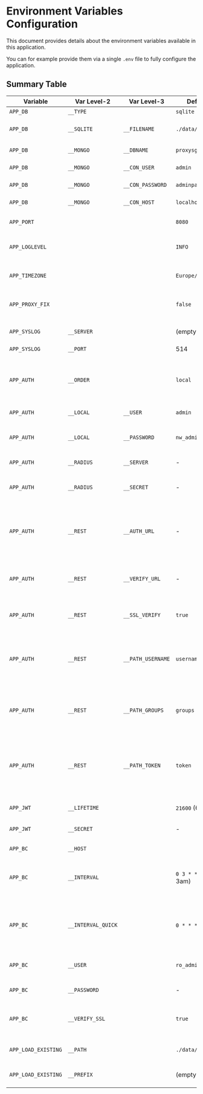 # Environment Variables Configuration

This document provides details about the environment variables available in this application.

You can for example provide them via a single `.env` file to fully configure the application.

## Summary Table

| Variable            | Var Level-2        | Var Level-3       | Default Value            | Description                                                                                | Dependencies                     |
|---------------------|--------------------|-------------------|--------------------------|--------------------------------------------------------------------------------------------|----------------------------------|
| `APP_DB`            | `__TYPE`           |                   | `sqlite`                 | Database type                                                                              | -                                |
| `APP_DB`            | `__SQLITE`         | `__FILENAME`      | `./data/mydatabase.db`   | SQLite database filepath                                                                   | Requires `APP_DB_TYPE=sqlite`    |
| `APP_DB`            | `__MONGO`          | `__DBNAME`        | `proxysg_localdb`        | MongoDB database name                                                                      | Requires `APP_DB_TYPE=mongodb`   |
| `APP_DB`            | `__MONGO`          | `__CON_USER`      | `admin`                  | MongoDB username                                                                           | Requires `APP_DB_TYPE=mongodb`   |
| `APP_DB`            | `__MONGO`          | `__CON_PASSWORD`  | `adminpassword`          | MongoDB password                                                                           | Requires `APP_DB_TYPE=mongodb`   |
| `APP_DB`            | `__MONGO`          | `__CON_HOST`      | `localhost:27017`        | MongoDB host and port                                                                      | Requires `APP_DB_TYPE=mongodb`   |
|                     |                    |                   |                          |                                                                                            |                                  |
| `APP_PORT`          |                    |                   | `8080`                   | Application port                                                                           | -                                |
| `APP_LOGLEVEL`      |                    |                   | `INFO`                   | Set the CLI Loglevel of the App (e.g. INFO, DEBUG, ...                                     | -                                |
| `APP_TIMEZONE`      |                    |                   | `Europe/Berlin`          | Timezone (used for CRON)                                                                   | -                                |
| `APP_PROXY_FIX`     |                    |                   | `false`                  | if "true" the WGSI parses x-forwarded-for Headers                                          | -                                |
|                     |                    |                   |                          |                                                                                            |                                  |
| `APP_SYSLOG`        | `__SERVER`         |                   | (empty => disabled)      | FQDN of the Syslog server                                                                  |                                  |
| `APP_SYSLOG`        | `__PORT`           |                   | 514                      | Port of the Syslog Server                                                                  |                                  |
|                     |                    |                   |                          |                                                                                            |                                  |
| `APP_AUTH`          | `__ORDER`          |                   | `local`                  | Comma Separated List of Authentication type                                                | -                                |
| `APP_AUTH`          | `__LOCAL`          | `__USER`          | `admin`                  | Local authentication username                                                              | Requires `APP_AUTH_ORDER=local`  |
| `APP_AUTH`          | `__LOCAL`          | `__PASSWORD`      | `nw_admin_2025`          | Local authentication password                                                              | Requires `APP_AUTH_ORDER=local`  |
| `APP_AUTH`          | `__RADIUS`         | `__SERVER`        | -                        | Radius Auth Server IP / Hostname                                                           | Requires `APP_AUTH_ORDER=radius` |
| `APP_AUTH`          | `__RADIUS`         | `__SECRET`        | -                        | Pre-Shared-Secret to use for Radius                                                        | Requires `APP_AUTH_ORDER=radius` |
| `APP_AUTH`          | `__REST`           | `__AUTH_URL`      | -                        | URL for an API Endpoint that resolves a body of user&password to a user profile and token  | Requires `APP_AUTH_ORDER=rest`   |
| `APP_AUTH`          | `__REST`           | `__VERIFY_URL`    | -                        | URL for an API Endpoint for resolving a token to a user                                    | Requires `APP_AUTH_ORDER=rest`   |
| `APP_AUTH`          | `__REST`           | `__SSL_VERIFY`    | `true`                   | verify the API Endpoints https certificate? (true / false)                                 | Requires `APP_AUTH_ORDER=rest`   |
| `APP_AUTH`          | `__REST`           | `__PATH_USERNAME` | `username`               | Path in the response JSON of the API Endpoint that includes the username                   | Requires `APP_AUTH_ORDER=rest`   |
| `APP_AUTH`          | `__REST`           | `__PATH_GROUPS`   | `groups`                 | Path in the response JSON of the API Endpoint that includes the string list of groups      | Requires `APP_AUTH_ORDER=rest`   |
| `APP_AUTH`          | `__REST`           | `__PATH_TOKEN`    | `token`                  | Path in the response JSON of the API Endpoint that includes the token for future requests  | Requires `APP_AUTH_ORDER=rest`   |
|                     |                    |                   |                          |                                                                                            |                                  |
| `APP_JWT`           | `__LIFETIME`       |                   | `21600` (6h)             | Lifetime of JWT Tokens in Seconds                                                          | -                                |
| `APP_JWT`           | `__SECRET`         |                   | -                        | Secret used for JWT Tokens                                                                 | -                                |
|                     |                    |                   |                          |                                                                                            |
| `APP_BC`            | `__HOST`           |                   |                          | fqdn or ip of the BC proxy                                                                 | -                                |
| `APP_BC`            | `__INTERVAL`       |                   | `0 3 * * *` (daily, 3am) | interval at which to update BC cats (full). "Cron"-Format                                  | Requires `APP_BC_DB`             |
| `APP_BC`            | `__INTERVAL_QUICK` |                   | `0 * * * *` (hourly)     | interval at which to update BC cats (only not yet categorised). "Cron"- Formmat            | Requires `APP_BC_DB`             |
| `APP_BC`            | `__USER`           |                   | `ro_admin`               | username to query the proxy                                                                | Requires `APP_BC_DB`             |
| `APP_BC`            | `__PASSWORD`       |                   | -                        | password to query the proxy                                                                | Requires `APP_BC_DB`             |
| `APP_BC`            | `__VERIFY_SSL`     |                   | `true`                   | verify the proxy https certificate? (true / false)                                         | Requires `APP_BC_DB`             |
|                     |                    |                   |                          |                                                                                            |                                  |
| `APP_LOAD_EXISTING` | `__PATH`           |                   | `./data/local_db.txt`    | Path to an existing DB (if any) to load                                                    | -                                |
| `APP_LOAD_EXISTING` | `__PREFIX`         |                   | (empty string)           | Prefix for Cats of the imported LocalDB                                                    | -                                |
